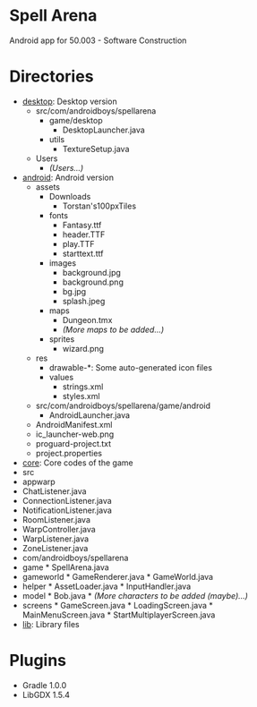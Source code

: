 # Spell Arena
Android app for 50.003 - Software Construction

# Directories
* [desktop](https://github.com/nikhilsh/A-N-D-R-O-I-D-B-O-Y-S/tree/master/desktop): Desktop version
  * src/com/androidboys/spellarena
    * game/desktop
      * DesktopLauncher.java
    * utils
      * TextureSetup.java
  * Users
    * _(Users...)_
* [android](https://github.com/nikhilsh/A-N-D-R-O-I-D-B-O-Y-S/tree/master/android): Android version
  * assets
    * Downloads
      * Torstan's100pxTiles
    * fonts
      * Fantasy.ttf
      * header.TTF
      * play.TTF
      * starttext.ttf
    * images
      * background.jpg
      * background.png
      * bg.jpg
      * splash.jpeg
    * maps
      * Dungeon.tmx
      * _(More maps to be added...)_
    * sprites
      * wizard.png
  * res
    * drawable-\*: Some auto-generated icon files
    * values
      * strings.xml
      * styles.xml
  * src/com/androidboys/spellarena/game/android
    * AndroidLauncher.java
  * AndroidManifest.xml
  * ic_launcher-web.png
  * proguard-project.txt
  * project.properties
* [core](https://github.com/nikhilsh/A-N-D-R-O-I-D-B-O-Y-S/tree/master/core): Core codes of the game
 * src
  * appwarp
   * ChatListener.java
   * ConnectionListener.java
   * NotificationListener.java
   * RoomListener.java
   * WarpController.java
   * WarpListener.java
   * ZoneListener.java
  * com/androidboys/spellarena
   * game
    * SpellArena.java
   * gameworld
    * GameRenderer.java
    * GameWorld.java
   * helper
    * AssetLoader.java
    * InputHandler.java
   * model
    * Bob.java
    * _(More characters to be added (maybe)...)_
   * screens
    * GameScreen.java
    * LoadingScreen.java
    * MainMenuScreen.java
    * StartMultiplayerScreen.java
* [lib](https://github.com/nikhilsh/A-N-D-R-O-I-D-B-O-Y-S/tree/master/libs): Library files

# Plugins
* Gradle 1.0.0
* LibGDX 1.5.4
